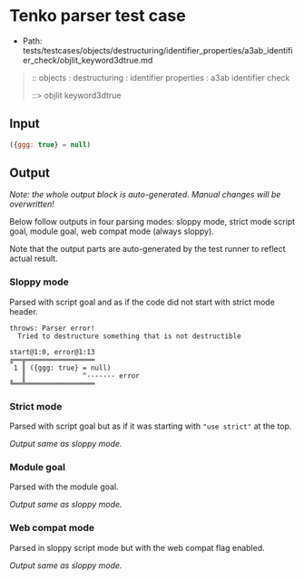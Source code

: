 # Tenko parser test case

- Path: tests/testcases/objects/destructuring/identifier_properties/a3ab_identifier_check/objlit_keyword3dtrue.md

> :: objects : destructuring : identifier properties : a3ab identifier check
>
> ::> objlit keyword3dtrue

## Input

`````js
({ggg: true} = null)
`````

## Output

_Note: the whole output block is auto-generated. Manual changes will be overwritten!_

Below follow outputs in four parsing modes: sloppy mode, strict mode script goal, module goal, web compat mode (always sloppy).

Note that the output parts are auto-generated by the test runner to reflect actual result.

### Sloppy mode

Parsed with script goal and as if the code did not start with strict mode header.

`````
throws: Parser error!
  Tried to destructure something that is not destructible

start@1:0, error@1:13
╔══╦═════════════════
 1 ║ ({ggg: true} = null)
   ║              ^------- error
╚══╩═════════════════

`````

### Strict mode

Parsed with script goal but as if it was starting with `"use strict"` at the top.

_Output same as sloppy mode._

### Module goal

Parsed with the module goal.

_Output same as sloppy mode._

### Web compat mode

Parsed in sloppy script mode but with the web compat flag enabled.

_Output same as sloppy mode._
